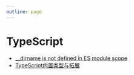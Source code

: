 ```yaml
---
outline: page
---
```


# TypeScript #

- [__dirname is not defined in ES module scope](/blog/2023-08/dirname_in%20_es_module.md)
- [TypeScript内置类型与拓展](/blog/2023-08/typescript_type_defination.md)

